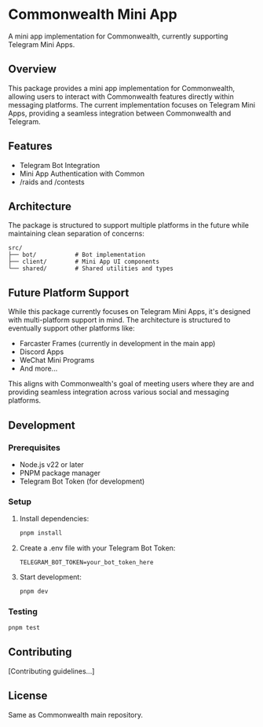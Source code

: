 # Commonwealth Mini App

A mini app implementation for Commonwealth, currently supporting Telegram Mini Apps.

## Overview

This package provides a mini app implementation for Commonwealth, allowing users to interact with Commonwealth features directly within messaging platforms. The current implementation focuses on Telegram Mini Apps, providing a seamless integration between Commonwealth and Telegram.

## Features

- Telegram Bot Integration
- Mini App Authentication with Common
- /raids and /contests

## Architecture

The package is structured to support multiple platforms in the future while maintaining clean separation of concerns:

```
src/
├── bot/           # Bot implementation
├── client/        # Mini App UI components
└── shared/        # Shared utilities and types
```

## Future Platform Support

While this package currently focuses on Telegram Mini Apps, it's designed with multi-platform support in mind. The architecture is structured to eventually support other platforms like:

- Farcaster Frames (currently in development in the main app)
- Discord Apps
- WeChat Mini Programs
- And more...

This aligns with Commonwealth's goal of meeting users where they are and providing seamless integration across various social and messaging platforms.

## Development

### Prerequisites

- Node.js v22 or later
- PNPM package manager
- Telegram Bot Token (for development)

### Setup

1. Install dependencies:
   ```bash
   pnpm install
   ```

2. Create a .env file with your Telegram Bot Token:
   ```
   TELEGRAM_BOT_TOKEN=your_bot_token_here
   ```

3. Start development:
   ```bash
   pnpm dev
   ```

### Testing

```bash
pnpm test
```

## Contributing

[Contributing guidelines...]

## License

Same as Commonwealth main repository. 